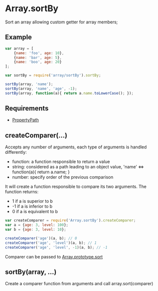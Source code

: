 Array.sortBy
=============

Sort an array allowing custom getter for array members;

## Example

```javascript
var array = [
	{name: 'foo', age: 10},
	{name: 'bar', age: 5},
	{name: 'boo', age: 20}
];

var sortBy = require('array/sortBy').sortBy;

sortBy(array, 'name');
sortBy(array, 'name', 'age', -1);
sortBy(array, function(a){ return a.name.toLowerCase(); });
```

## Requirements

- [PropertyPath](../PropertyPath)

## createComparer(...)

Accepts any number of arguments, each type of arguments is handled differently:

- function: a function responsible to return a value
- string: considered as a path leading to an object value, 'name' <=> function(a){ return a.name; }
- number: specify order of the previous comparison

It will create a function responsible to compare its two arguments. The function returns:

- 1 if a is superior to b
- -1 if a is inferior to b
- 0 if a is equivalent to b

```javascript
var createComparer = require('Array.sortBy').createComparer;
var a = {age: 3, level: 100};
var b = {age: 3, level: 10};

createComparer('age')(a, b); // 0
createComparer('age', 'level')(a, b); // 1
createComparer('age', 'level', -1)(a, b); // -1
```

Comparer can be passed to [Array.prototype.sort](https://developer.mozilla.org/fr/docs/JavaScript/R%C3%A9f%C3%A9rence_JavaScript/R%C3%A9f%C3%A9rence_JavaScript/Objets_globaux/Array/sort)

## sortBy(array, ...)

Create a comparer function from arguments and call array.sort(comparer)